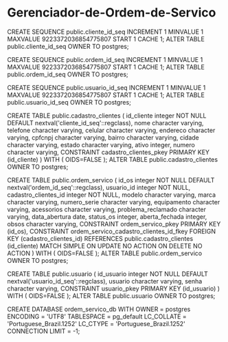 # Gerenciador-de-Ordem-de-Servico

CREATE SEQUENCE public.cliente_id_seq INCREMENT 1 MINVALUE 1 MAXVALUE 9223372036854775807 START 1 CACHE 1; ALTER TABLE public.cliente_id_seq OWNER TO postgres;

CREATE SEQUENCE public.ordem_id_seq INCREMENT 1 MINVALUE 1 MAXVALUE 9223372036854775807 START 1 CACHE 1; ALTER TABLE public.ordem_id_seq OWNER TO postgres;
            
CREATE SEQUENCE public.usuario_id_seq INCREMENT 1 MINVALUE 1 MAXVALUE 9223372036854775807 START 1 CACHE 1; ALTER TABLE public.usuario_id_seq OWNER TO postgres;                
            
CREATE TABLE public.cadastro_clientes ( id_cliente integer NOT NULL DEFAULT nextval('cliente_id_seq'::regclass), nome character varying, telefone character varying, celular character varying, endereco character varying, cpfcnpj character varying, bairro character varying, cidade character varying, estado character varying, ativo integer, numero character varying, CONSTRAINT cadastro_clientes_pkey PRIMARY KEY (id_cliente) ) WITH ( OIDS=FALSE ); ALTER TABLE public.cadastro_clientes OWNER TO postgres;
            
CREATE TABLE public.ordem_servico ( id_os integer NOT NULL DEFAULT nextval('ordem_id_seq'::regclass), usuario_id integer NOT NULL, cadastro_clientes_id integer NOT NULL, modelo character varying, marca character varying, numero_serie character varying, equipamento character varying, acessorios character varying, problema_reclamado character varying, data_abertura date, status_os integer, aberta_fechada integer, obsos character varying, CONSTRAINT ordem_servico_pkey PRIMARY KEY (id_os), CONSTRAINT ordem_servico_cadastro_clientes_id_fkey FOREIGN KEY (cadastro_clientes_id) REFERENCES public.cadastro_clientes (id_cliente) MATCH SIMPLE ON UPDATE NO ACTION ON DELETE NO ACTION ) WITH ( OIDS=FALSE ); ALTER TABLE public.ordem_servico OWNER TO postgres;

CREATE TABLE public.usuario ( id_usuario integer NOT NULL DEFAULT nextval('usuario_id_seq'::regclass), usuario character varying, senha character varying, CONSTRAINT usuario_pkey PRIMARY KEY (id_usuario) ) WITH ( OIDS=FALSE ); ALTER TABLE public.usuario OWNER TO postgres;

CREATE DATABASE ordem_servico_db WITH OWNER = postgres ENCODING = 'UTF8' TABLESPACE = pg_default LC_COLLATE = 'Portuguese_Brazil.1252' LC_CTYPE = 'Portuguese_Brazil.1252' CONNECTION LIMIT = -1;
